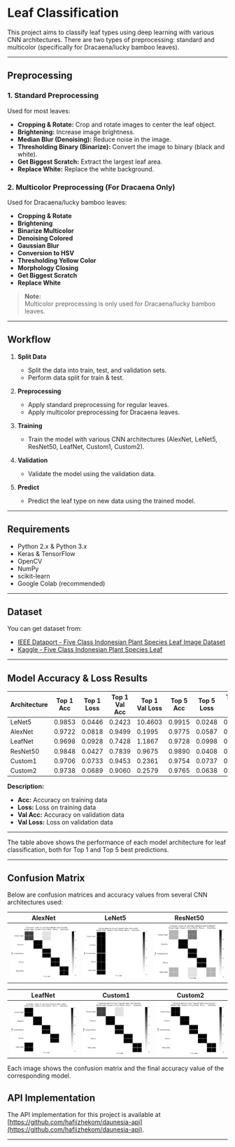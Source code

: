 # Leaf Classification

This project aims to classify leaf types using deep learning with various CNN architectures. There are two types of preprocessing: standard and multicolor (specifically for Dracaena/lucky bamboo leaves).

---

## Preprocessing

### 1. Standard Preprocessing
Used for most leaves:
- **Cropping & Rotate:** Crop and rotate images to center the leaf object.
- **Brightening:** Increase image brightness.
- **Median Blur (Denoising):** Reduce noise in the image.
- **Thresholding Binary (Binarize):** Convert the image to binary (black and white).
- **Get Biggest Scratch:** Extract the largest leaf area.
- **Replace White:** Replace the white background.

### 2. Multicolor Preprocessing (For Dracaena Only)
Used for Dracaena/lucky bamboo leaves:
- **Cropping & Rotate**
- **Brightening**
- **Binarize Multicolor**
- **Denoising Colored**
- **Gaussian Blur**
- **Conversion to HSV**
- **Thresholding Yellow Color**
- **Morphology Closing**
- **Get Biggest Scratch**
- **Replace White**

> **Note:**  
> Multicolor preprocessing is only used for Dracaena/lucky bamboo leaves.

---

## Workflow

1. **Split Data**
   - Split the data into train, test, and validation sets.
   - Perform data split for train & test.

2. **Preprocessing**
   - Apply standard preprocessing for regular leaves.
   - Apply multicolor preprocessing for Dracaena leaves.

3. **Training**
   - Train the model with various CNN architectures (AlexNet, LeNet5, ResNet50, LeafNet, Custom1, Custom2).

4. **Validation**
   - Validate the model using the validation data.

5. **Predict**
   - Predict the leaf type on new data using the trained model.

---

## Requirements

- Python 2.x & Python 3.x
- Keras & TensorFlow
- OpenCV
- NumPy
- scikit-learn
- Google Colab (recommended)

---

## Dataset

You can get dataset from:
- [IEEE Dataport - Five Class Indonesian Plant Species Leaf Image Dataset](https://ieee-dataport.org/documents/five-class-indonesian-plant-species-leaf-image-dataset)
-  [Kaggle - Five Class Indonesian Plant Species Leaf](https://www.kaggle.com/datasets/hafiizhekom/five-class-indonesian-plant-species-leaf/)

---

## Model Accuracy & Loss Results

| Architecture     | Top 1 Acc | Top 1 Loss | Top 1 Val Acc | Top 1 Val Loss | Top 5 Acc | Top 5 Loss | Top 5 Val Acc | Top 5 Val Loss |
|-----------|-----------|------------|---------------|---------------|-----------|------------|---------------|---------------|
| LeNet5    | 0.9853    | 0.0446     | 0.2423        | 10.4603       | 0.9915    | 0.0248     | 0.2924        | 10.2835       |
| AlexNet   | 0.9722    | 0.0818     | 0.9499        | 0.1995        | 0.9775    | 0.0587     | 0.9788        | 0.1767        |
| LeafNet   | 0.9698    | 0.0928     | 0.7428        | 1.1867        | 0.9728    | 0.0998     | 0.9237        | 0.2735        |
| ResNet50  | 0.9848    | 0.0427     | 0.7839        | 0.9675        | 0.9890    | 0.0408     | 0.9499        | 0.1173        |
| Custom1   | 0.9706    | 0.0733     | 0.9453        | 0.2361        | 0.9754    | 0.0737     | 0.9537        | 0.1060        |
| Custom2   | 0.9738    | 0.0689     | 0.9060        | 0.2579        | 0.9765    | 0.0638     | 0.9198        | 0.2935        |

**Description:**
- **Acc:** Accuracy on training data
- **Loss:** Loss on training data
- **Val Acc:** Accuracy on validation data
- **Val Loss:** Loss on validation data

---

The table above shows the performance of each model architecture for leaf classification, both for Top 1 and Top 5 best predictions.

---

## Confusion Matrix

Below are confusion matrices and accuracy values from several CNN architectures used:

| AlexNet | LeNet5 | ResNet50 |
|---------|--------|----------|
| ![alexnet](./confusion_matrix/alexnet.png) | ![lenet5](./confusion_matrix/lenet5.png) | ![resnet50](./confusion_matrix/resnet50.png) |

| LeafNet | Custom1 | Custom2 |
|---------|---------|---------|
| ![leafnet](./confusion_matrix/leafnet.png) | ![custom1](./confusion_matrix/custom1.png) | ![custom2](./confusion_matrix/custom2.png) |

Each image shows the confusion matrix and the final accuracy value of the corresponding model.

## API Implementation

The API implementation for this project is available at [https://github.com/hafiizhekom/daunesia-api](https://github.com/hafiizhekom/daunesia-api).

---
